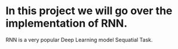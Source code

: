 # In this project we will go over the implementation of RNN.
RNN is a very popular Deep Learning model Sequatial Task.